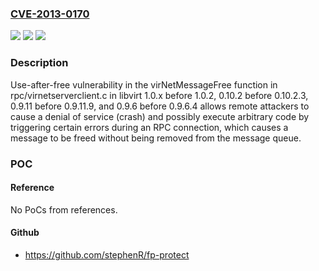 ### [CVE-2013-0170](https://cve.mitre.org/cgi-bin/cvename.cgi?name=CVE-2013-0170)
![](https://img.shields.io/static/v1?label=Product&message=n%2Fa&color=blue)
![](https://img.shields.io/static/v1?label=Version&message=n%2Fa&color=blue)
![](https://img.shields.io/static/v1?label=Vulnerability&message=n%2Fa&color=brighgreen)

### Description

Use-after-free vulnerability in the virNetMessageFree function in rpc/virnetserverclient.c in libvirt 1.0.x before 1.0.2, 0.10.2 before 0.10.2.3, 0.9.11 before 0.9.11.9, and 0.9.6 before 0.9.6.4 allows remote attackers to cause a denial of service (crash) and possibly execute arbitrary code by triggering certain errors during an RPC connection, which causes a message to be freed without being removed from the message queue.

### POC

#### Reference
No PoCs from references.

#### Github
- https://github.com/stephenR/fp-protect

